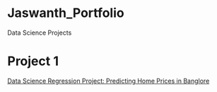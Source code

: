 # Jaswanth_Portfolio
Data Science Projects 

# Project 1
[Data Science Regression Project: Predicting Home Prices in Banglore](https://github.com/iamjaswanth/Data-Science-Regression-Project-Predicting-Home-Prices-in-Banglore/blob/main/Benguluru_RealEstate.ipynb)
